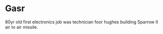 # Gasr
80yr old first electronics job was technician foor hughes building Sparrow II air to air missile.
